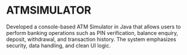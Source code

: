# ATMSIMULATOR
Developed a console-based ATM Simulator in Java that allows users to perform banking operations such as PIN verification, balance enquiry, deposit, withdrawal, and transaction history. The system emphasizes security, data handling, and clean UI logic.
